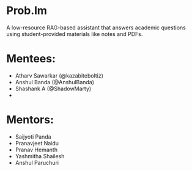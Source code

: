 # Prob.lm

A low-resource RAG-based assistant that answers academic questions using student-provided materials like notes and PDFs.

# Mentees:

- Atharv Sawarkar (@kazabiteboltiz)
- Anshul Banda (@AnshulBanda)
- Shashank A (@ShadowMarty)
-

# Mentors:

- Saijyoti Panda
- Pranavjeet Naidu
- Pranav Hemanth
- Yashmitha Shailesh
- Anshul Paruchuri
